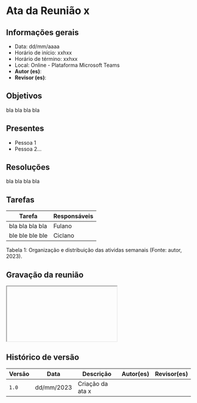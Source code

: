 # Ata da Reunião x

## Informações gerais
- Data: dd/mm/aaaa
- Horário de início: xxhxx
- Horário de término: xxhxx
- Local: Online - Plataforma Microsoft Teams
- **Autor (es)**: 
- **Revisor (es)**: 

## Objetivos
bla bla bla bla

## Presentes
- Pessoa 1
- Pessoa 2...

## Resoluções
bla bla bla bla

## Tarefas
| Tarefa | Responsáveis |
| ---- | ---- |
| bla bla bla bla | Fulano
| ble ble ble ble | Ciclano

Tabela 1: Organização e distribuição das atividas semanais (Fonte: autor, 2023).

## Gravação da reunião
<iframe></iframe>

## Histórico de versão
| Versão | Data | Descrição | Autor(es) | Revisor(es) |
| --- | --- | --- | --- | --- |
|  `1.0`   | dd/mm/2023 | Criação da ata x | []() | []() |